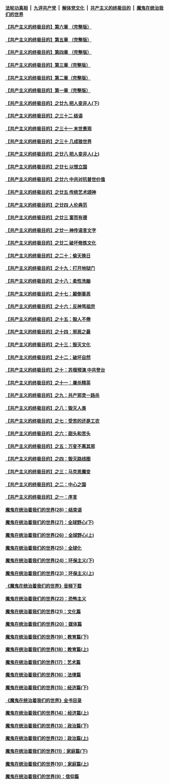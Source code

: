 ####  [法轮功真相](../../../../basic/blob/master/README.md?t=09221513) &nbsp;|&nbsp; [九评共产党](../../../../9ping.md/blob/master/README.md?t=09221513) &nbsp;|&nbsp; [解体党文化](../../../../jtdwh.md/blob/master/README.md?t=09221513)  &nbsp;|&nbsp; [共产主义的终极目的](../../../../gczydzjmd.md/blob/master/README.md?t=09221513) &nbsp;|&nbsp; [魔鬼在统治我们的世界](../../../../mgztzwmdsj.md/blob/master/README.md?t=09221513) 

#### [【共产主义的终极目的】第六章 （完整版）](../pages/nsc422/n11428913.md?t=09221513) 

#### [【共产主义的终极目的】第五章 （完整版）](../pages/nsc422/n11428912.md?t=09221513) 

#### [【共产主义的终极目的】第四章 （完整版）](../pages/nsc422/n11428907.md?t=09221513) 

#### [【共产主义的终极目的】第三章（完整版）](../pages/nsc422/n11428848.md?t=09221513) 

#### [【共产主义的终极目的】第二章（完整版）](../pages/nsc422/n11428831.md?t=09221513) 

#### [【共产主义的终极目的】第一章（完整版）](../pages/nsc422/n11417651.md?t=09221513) 

#### [【共产主义的终极目的】之廿九 把人变非人(下)](../pages/nsc422/n11344140.md?t=09221513) 

#### [【共产主义的终极目的】之三十二 结语](../pages/nsc422/n11360535.md?t=09221513) 

#### [【共产主义的终极目的】之三十一 末世景观](../pages/nsc422/n11351129.md?t=09221513) 

#### [【共产主义的终极目的】之三十 几成狼世界](../pages/nsc422/n11348280.md?t=09221513) 

#### [【共产主义的终极目的】之廿八 把人变非人(上)](../pages/nsc422/n11340492.md?t=09221513) 

#### [【共产主义的终极目的】之廿七 以恨立国](../pages/nsc422/n11336944.md?t=09221513) 

#### [【共产主义的终极目的】之廿六 中共对抗普世价值](../pages/nsc422/n11324785.md?t=09221513) 

#### [【共产主义的终极目的】之廿五 传统艺术颂神](../pages/nsc422/n11296396.md?t=09221513) 

#### [【共产主义的终极目的】之廿四 人伦典范](../pages/nsc422/n11296397.md?t=09221513) 

#### [【共产主义的终极目的】之廿三 富而有德](../pages/nsc422/n11283598.md?t=09221513) 

#### [【共产主义的终极目的】之廿一 神传语言文字](../pages/nsc422/n11263265.md?t=09221513) 

#### [【共产主义的终极目的】之廿二 破坏修炼文化](../pages/nsc422/n11245728.md?t=09221513) 

#### [【共产主义的终极目的】之二十：偷天换日](../pages/nsc422/n11238846.md?t=09221513) 

#### [【共产主义的终极目的】之十九：打开地狱门](../pages/nsc422/n11206376.md?t=09221513) 

#### [【共产主义的终极目的】之十八：柔性洗脑](../pages/nsc422/n11199994.md?t=09221513) 

#### [【共产主义的终极目的】之十七：颠倒善恶](../pages/nsc422/n11179782.md?t=09221513) 

#### [【共产主义的终极目的】之十六：反神骂祖宗](../pages/nsc422/n11166798.md?t=09221513) 

#### [【共产主义的终极目的】之十五：毁人不倦](../pages/nsc422/n11166792.md?t=09221513) 

#### [【共产主义的终极目的】之十四：邪恶之最](../pages/nsc422/n11150249.md?t=09221513) 

#### [【共产主义的终极目的】之十三：毁灭文化](../pages/nsc422/n11135227.md?t=09221513) 

#### [【共产主义的终极目的】之十二：破坏自然](../pages/nsc422/n11135214.md?t=09221513) 

#### [【共产主义的终极目的】之十：苏俄预演 中共登台](../pages/nsc422/n11118424.md?t=09221513) 

#### [【共产主义的终极目的】之十一：屠杀精英](../pages/nsc422/n11118442.md?t=09221513) 

#### [【共产主义的终极目的】之九：共产邪灵一路杀](../pages/nsc422/n11114139.md?t=09221513) 

#### [【共产主义的终极目的】之八：毁灭人类](../pages/nsc422/n11108503.md?t=09221513) 

#### [【共产主义的终极目的】之七：受苦的还是工农](../pages/nsc422/n11101809.md?t=09221513) 

#### [【共产主义的终极目的】之六：甜头和苦头](../pages/nsc422/n11096971.md?t=09221513) 

#### [【共产主义的终极目的】之五：万变不离其邪](../pages/nsc422/n11091285.md?t=09221513) 

#### [【共产主义的终极目的】之四：毁灭路线图](../pages/nsc422/n11086284.md?t=09221513) 

#### [【共产主义的终极目的】之三：马克思魔变](../pages/nsc422/n11061941.md?t=09221513) 

#### [【共产主义的终极目的】之二：中心之国](../pages/nsc422/n11047728.md?t=09221513) 

#### [【共产主义的终极目的】之一：序言](../pages/nsc422/n11086077.md?t=09221513) 

#### [魔鬼在统治着我们的世界(28)：结束语](../pages/nsc422/n10936246.md?t=09221513) 

#### [魔鬼在统治着我们的世界(27)：全球野心(下)](../pages/nsc422/n10928319.md?t=09221513) 

#### [魔鬼在统治着我们的世界(26)：全球野心(上)](../pages/nsc422/n10900318.md?t=09221513) 

#### [魔鬼在统治着我们的世界(25)：全球化](../pages/nsc422/n10788205.md?t=09221513) 

#### [魔鬼在统治着我们的世界(24)：环保主义(下)](../pages/nsc422/n10695307.md?t=09221513) 

#### [魔鬼在统治着我们的世界(23)：环保主义(上)](../pages/nsc422/n10688613.md?t=09221513) 

#### [《魔鬼在统治着我们的世界》音频下载](../pages/nsc422/n10635553.md?t=09221513) 

#### [魔鬼在统治着我们的世界(22)：恐怖主义](../pages/nsc422/n10614727.md?t=09221513) 

#### [魔鬼在统治着我们的世界(21)：文化篇](../pages/nsc422/n10597706.md?t=09221513) 

#### [魔鬼在统治着我们的世界(20)：媒体篇](../pages/nsc422/n10586579.md?t=09221513) 

#### [魔鬼在统治着我们的世界(19)：教育篇(下)](../pages/nsc422/n10564808.md?t=09221513) 

#### [魔鬼在统治着我们的世界(18)：教育篇(上)](../pages/nsc422/n10526970.md?t=09221513) 

#### [魔鬼在统治着我们的世界(17)：艺术篇](../pages/nsc422/n10499093.md?t=09221513) 

#### [魔鬼在统治着我们的世界(16)：法律篇](../pages/nsc422/n10485969.md?t=09221513) 

#### [魔鬼在统治着我们的世界(15)：经济篇(下)](../pages/nsc422/n10469975.md?t=09221513) 

#### [《魔鬼在统治着我们的世界》全书目录](../pages/nsc422/n10464261.md?t=09221513) 

#### [魔鬼在统治着我们的世界(14)：经济篇(上)](../pages/nsc422/n10457370.md?t=09221513) 

#### [魔鬼在统治着我们的世界(13)：政治篇(下)](../pages/nsc422/n10448270.md?t=09221513) 

#### [魔鬼在统治着我们的世界(12)：政治篇(上)](../pages/nsc422/n10444576.md?t=09221513) 

#### [魔鬼在统治着我们的世界(11)：家庭篇(下)](../pages/nsc422/n10440961.md?t=09221513) 

#### [魔鬼在统治着我们的世界(10)：家庭篇(上)](../pages/nsc422/n10435448.md?t=09221513) 

#### [魔鬼在统治着我们的世界(9)：信仰篇](../pages/nsc422/n10432159.md?t=09221513) 

